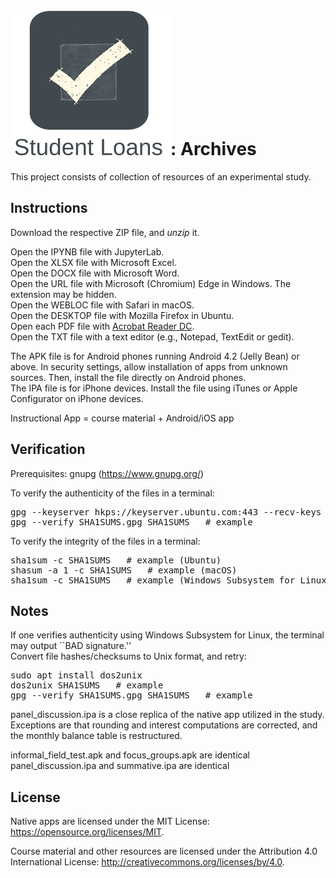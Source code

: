 # ![Alt](./app_icon_and_logo.png "Check Student Loans"): Archives

This project consists of collection of resources of an experimental study.

## Instructions

Download the respective ZIP file, and <i>unzip</i> it.

Open the IPYNB file with JupyterLab.<br>
Open the XLSX file with Microsoft Excel.<br>
Open the DOCX file with Microsoft Word.<br>
Open the URL file with Microsoft (Chromium) Edge in Windows. The extension may be hidden.<br>
Open the WEBLOC file with Safari in macOS.<br>
Open the DESKTOP file with Mozilla Firefox in Ubuntu.<br>
Open each PDF file with [Acrobat Reader DC](https://acrobat.adobe.com/us/en/acrobat/pdf-reader.html "Click here to access the download link.").<br>
Open the TXT file with a text editor (e.g., Notepad, TextEdit or gedit).

The APK file is for Android phones running Android 4.2 (Jelly Bean) or above. 
In security settings, allow installation of apps from unknown sources. Then, install the file directly on Android phones.<br>
The IPA file is for iPhone devices. 
Install the file using iTunes or Apple Configurator on iPhone devices.

Instructional App = course material + Android/iOS app

## Verification

Prerequisites: gnupg (https://www.gnupg.org/)

To verify the authenticity of the files in a terminal:
<pre>
gpg --keyserver hkps://keyserver.ubuntu.com:443 --recv-keys 0x4191f431
gpg --verify SHA1SUMS.gpg SHA1SUMS   # example
</pre>

To verify the integrity of the files in a terminal:
<pre>
sha1sum -c SHA1SUMS   # example (Ubuntu)
shasum -a 1 -c SHA1SUMS   # example (macOS)
sha1sum -c SHA1SUMS   # example (Windows Subsystem for Linux)
</pre>

## Notes

If one verifies authenticity using Windows Subsystem for Linux, the terminal may output ``BAD signature.''<br>
Convert file hashes/checksums to Unix format, and retry:
<pre>
sudo apt install dos2unix
dos2unix SHA1SUMS   # example
gpg --verify SHA1SUMS.gpg SHA1SUMS   # example
</pre>

panel_discussion.ipa is a close replica of the native app utilized in the study.<br>
Exceptions are that rounding and interest computations are corrected, and the monthly balance table is restructured.

informal_field_test.apk and focus_groups.apk are identical<br>
panel_discussion.ipa and summative.ipa are identical

## License

Native apps are licensed under the MIT License:
https://opensource.org/licenses/MIT.

Course material and other resources are licensed under the Attribution 4.0 International License: http://creativecommons.org/licenses/by/4.0.